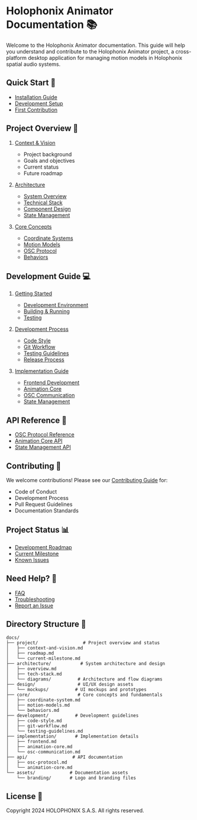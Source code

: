 # Holophonix Animator Documentation 📚

Welcome to the Holophonix Animator documentation. This guide will help you understand and contribute to the Holophonix Animator project, a cross-platform desktop application for managing motion models in Holophonix spatial audio systems.

## Quick Start 🚀

- [Installation Guide](getting-started/installation.md)
- [Development Setup](getting-started/development-setup.md)
- [First Contribution](getting-started/first-contribution.md)

## Project Overview 🎯

1. [Context & Vision](project/context-and-vision.md)
   - Project background
   - Goals and objectives
   - Current status
   - Future roadmap

2. [Architecture](architecture/README.md)
   - [System Overview](architecture/overview.md)
   - [Technical Stack](architecture/tech-stack.md)
   - [Component Design](architecture/components.md)
   - [State Management](architecture/state-management.md)

3. [Core Concepts](core/README.md)
   - [Coordinate Systems](core/coordinate-system.md)
   - [Motion Models](core/motion-models.md)
   - [OSC Protocol](core/osc-protocol.md)
   - [Behaviors](core/behaviors.md)

## Development Guide 💻

1. [Getting Started](getting-started/README.md)
   - [Development Environment](getting-started/development-setup.md)
   - [Building & Running](getting-started/building.md)
   - [Testing](getting-started/testing.md)

2. [Development Process](development/README.md)
   - [Code Style](development/code-style.md)
   - [Git Workflow](development/git-workflow.md)
   - [Testing Guidelines](development/testing-guidelines.md)
   - [Release Process](development/release-process.md)

3. [Implementation Guide](implementation/README.md)
   - [Frontend Development](implementation/frontend.md)
   - [Animation Core](implementation/animation-core.md)
   - [OSC Communication](implementation/osc-communication.md)
   - [State Management](implementation/state-management.md)

## API Reference 📡

- [OSC Protocol Reference](api/osc-protocol.md)
- [Animation Core API](api/animation-core.md)
- [State Management API](api/state-management.md)

## Contributing 🤝

We welcome contributions! Please see our [Contributing Guide](CONTRIBUTING.md) for:
- Code of Conduct
- Development Process
- Pull Request Guidelines
- Documentation Standards

## Project Status 📊

- [Development Roadmap](project/roadmap.md)
- [Current Milestone](project/current-milestone.md)
- [Known Issues](project/known-issues.md)

## Need Help? 💬

- [FAQ](help/faq.md)
- [Troubleshooting](help/troubleshooting.md)
- [Report an Issue](https://github.com/ORGANIZATION/holophonix-animator/issues)

## Directory Structure 📂

```
docs/
├── project/                 # Project overview and status
│   ├── context-and-vision.md
│   ├── roadmap.md
│   └── current-milestone.md
├── architecture/           # System architecture and design
│   ├── overview.md
│   ├── tech-stack.md
│   └── diagrams/          # Architecture and flow diagrams
├── design/                # UI/UX design assets
│   └── mockups/          # UI mockups and prototypes
├── core/                  # Core concepts and fundamentals
│   ├── coordinate-system.md
│   ├── motion-models.md
│   └── behaviors.md
├── development/          # Development guidelines
│   ├── code-style.md
│   ├── git-workflow.md
│   └── testing-guidelines.md
├── implementation/       # Implementation details
│   ├── frontend.md
│   ├── animation-core.md
│   └── osc-communication.md
├── api/                 # API documentation
│   ├── osc-protocol.md
│   └── animation-core.md
└── assets/             # Documentation assets
    └── branding/       # Logo and branding files
```

## License 📄

Copyright 2024 HOLOPHONIX S.A.S. All rights reserved.
